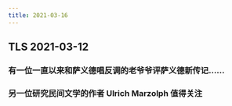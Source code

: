 ```yaml
---
title: 2021-03-16
---
```


## TLS 2021-03-12
### 有一位一直以来和萨义德唱反调的老爷爷评萨义德新传记……
### 另一位研究民间文学的作者 Ulrich Marzolph 值得关注
